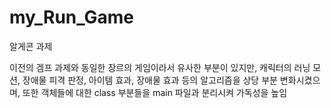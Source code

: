 # my_Run_Game
알게콘 과제

이전의 겜프 과제와 동일한 장르의 게임이라서 유사한 부분이 있지만, 캐릭터의 러닝 모션, 장애물 피격 판정, 아이템 효과, 장애물 효과 등의 알고리즘을 상당 부분 변화시켰으며, 또한 객체들에 대한 class 부분들을 main 파일과 분리시켜 가독성을 높임
